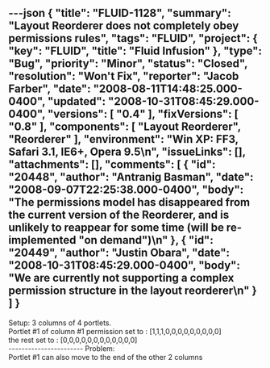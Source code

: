 ---json
{
  "title": "FLUID-1128",
  "summary": "Layout Reorderer does not completely obey permissions rules",
  "tags": "FLUID",
  "project": {
    "key": "FLUID",
    "title": "Fluid Infusion"
  },
  "type": "Bug",
  "priority": "Minor",
  "status": "Closed",
  "resolution": "Won't Fix",
  "reporter": "Jacob Farber",
  "date": "2008-08-11T14:48:25.000-0400",
  "updated": "2008-10-31T08:45:29.000-0400",
  "versions": [
    "0.4"
  ],
  "fixVersions": [
    "0.8"
  ],
  "components": [
    "Layout Reorderer",
    "Reorderer"
  ],
  "environment": "Win XP: FF3,  Safari 3.1, IE6+, Opera 9.5\n",
  "issueLinks": [],
  "attachments": [],
  "comments": [
    {
      "id": "20448",
      "author": "Antranig Basman",
      "date": "2008-09-07T22:25:38.000-0400",
      "body": "The permissions model has disappeared from the current version of the Reorderer, and is unlikely to reappear for some time (will be re-implemented \"on demand\")\n"
    },
    {
      "id": "20449",
      "author": "Justin Obara",
      "date": "2008-10-31T08:45:29.000-0400",
      "body": "We are currently not supporting a complex permission structure in the layout reorderer\n"
    }
  ]
}
---
Setup: 3 columns of 4 portlets.\
Portlet #1 of column #1 permission set to : \[1,1,1,0,0,0,0,0,0,0,0,0]\
the rest set to : \[0,0,0,0,0,0,0,0,0,0,0,0]\
\-----------------------
Problem:\
Portlet #1 can also move to the end of the other 2 columns

        
